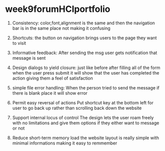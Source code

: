 # week9forumHCIportfolio

1. Consistency:
color,font,alignment is the same and then the navigation bar is in the same place not making it confusing

2. Shortcuts:
the button on navigation brings users to the page they want to visit

3. Informative feedback:
After sending the msg user gets notification that message is sent

4. Design dialogs to yield closure:
just like before after filling all of the form when the user press submit it will show that the user has completed
the action giving them a feel of satisfaction

5. simple file error handling:
When the person tried to send the message if there is blank place it will show error

6. Permit easy reversal of actions
Put shortcut key at the bottom left for user to go back up rather than scrolling back down the website

7. Support internal locus of control
The design lets the user roam freely with no limitations and give them options if they either want to message or not 

8. Reduce short-term memory load
the website layout is really simple with minimal informations making it easy to remmember
